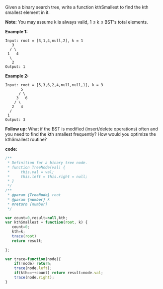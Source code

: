 ﻿Given a binary search tree, write a function kthSmallest to find the kth smallest element in it.

**Note:** 
You may assume k is always valid, 1 ≤ k ≤ BST's total elements.

**Example 1:**
```
Input: root = [3,1,4,null,2], k = 1
   3
  / \
 1   4
  \
   2
Output: 1
```
**Example 2:**
```
Input: root = [5,3,6,2,4,null,null,1], k = 3
       5
      / \
     3   6
    / \
   2   4
  /
 1
Output: 3
```
**Follow up:**
What if the BST is modified (insert/delete operations) often and you need to find the kth smallest frequently? How would you optimize the kthSmallest routine?


**code:**

```js
/**
 * Definition for a binary tree node.
 * function TreeNode(val) {
 *     this.val = val;
 *     this.left = this.right = null;
 * }
 */
/**
 * @param {TreeNode} root
 * @param {number} k
 * @return {number}
 */

var count=0,result=null,kth;
var kthSmallest = function(root, k) {
   count=0;
   kth=k;
   trace(root)
   return result;
   
};

var trace=function(node){
    if(!node) return;
    trace(node.left);
    if(kth==++count) return result=node.val;
    trace(node.right);  
}

```